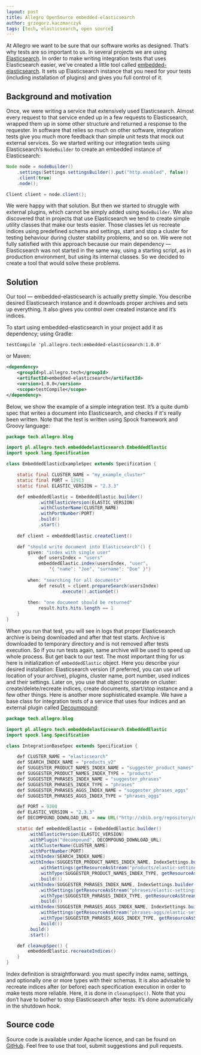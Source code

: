 ```yaml
---
layout: post
title: Allegro OpenSource embedded-elasticsearch
author: grzegorz.kaczmarczyk
tags: [tech, elasticsearch, open source]
---
```


At Allegro we want to be sure that our software works as designed. That’s why tests are so important to us. 
In several projects we are using [Elasticsearch](https://www.elastic.co/products/elasticsearch). In order to 
make writing integration tests that uses Elasticsearch easier, we’ve created a little tool called 
[embedded-elasticsearch](https://github.com/allegro/embedded-elasticsearch). It sets up Elasticsearch 
instance that you need for your tests (including installation of plugins) and gives you full control of it. 

## Background and motivation

Once, we were writing a service that extensively used Elasticsearch. Almost every request to that service 
ended up in a few requests to Elasticsearch, wrapped them up in some other structure and returned a 
response to the requester. In software that relies so much on other software, integration tests give you much 
more feedback than simple unit tests that mock out external services. So we started writing our 
integration tests using Elasticsearch’s `NodeBuilder` to create an embedded instance of Elasticsearch:

```java
Node node = nodeBuilder()
    .settings(Settings.settingsBuilder().put("http.enabled", false))
    .client(true)
    .node();

Client client = node.client();
```

We were happy with that solution. But then we started to struggle with external plugins, which cannot be 
simply added using `NodeBuilder`. We also discovered that in projects that use Elasticsearch we tend 
to create simple utility classes that make our tests easier. Those classes let us recreate indices using predefined 
schema and settings, start and stop a cluster for testing behaviour during cluster stability problems, 
and so on. We were not fully satisfied with this approach because our main dependency — Elasticsearch was 
not started in the same way, using a starting script, as in production environment, but using its internal 
classes. So we decided to create a tool that would solve these problems. 

## Solution

Our tool — embedded-elasticsearch is actually pretty simple. You describe desired Elasticsearch instance and 
it downloads proper archives and sets up everything. It also gives you control over created instance and 
it’s indices.

To start using embedded-elasticsearch in your project add it as dependency; using Gradle:

```
testCompile 'pl.allegro.tech:embedded-elasticsearch:1.0.0'
```

or Maven:

```xml
<dependency>
    <groupId>pl.allegro.tech</groupId>
    <artifactId>embedded-elasticsearch</artifactId>
    <version>1.0.0</version>
    <scope>testCompile</scope>
</dependency>
```

Below, we show the example of a simple integration test. It’s a quite 
dumb spec that writes a document into Elasticsearch, and checks if it's really been written. Note that the test is written 
using Spock framework and Groovy language:

```java
package tech.allegro.blog

import pl.allegro.tech.embeddedelasticsearch.EmbeddedElastic
import spock.lang.Specification

class EmbeddedElasticExampleSpec extends Specification {

    static final CLUSTER_NAME = "my_example_cluster"
    static final PORT = 12913
    static final ELASTIC_VERSION = "2.3.3"

    def embeddedElastic = EmbeddedElastic.builder()
            .withElasticVersion(ELASTIC_VERSION)
            .withClusterName(CLUSTER_NAME)
            .withPortNumber(PORT)
            .build()
            .start()
    
    def client = embeddedElastic.createClient()

    def "should write document into Elasticsearch"() {
        given: "index with single user"
            def usersIndex = "users"
            embeddedElastic.index(usersIndex, "user", 
                '{ "name": "Joe", "surname": "Doe" }')
        
        when: "searching for all documents"
            def result = client.prepareSearch(usersIndex)
                    .execute().actionGet()
        
        then: "one document should be returned"
            result.hits.hits.length == 1
    }
}
```

When you run that test, you will see in logs that proper Elasticsearch archive is being downloaded and after 
that test starts. Archive is downloaded to temporary directory and is not removed after tests execution. 
So if you run tests again, same archive will be used to speed up whole process. But get back to our test. 
The most important thing for us here is initialization of `embeddedElastic` object. Here you describe your 
desired installation: Elasticsearch version (if preferred, you can use url location of your 
archive), plugins, cluster name, port number, used indices and their settings. Later on, you use that object 
to operate on cluster: create/delete/recreate indices, create documents, start/stop instance and a few other 
things. Here is another more sophisticated example. We have a base class for integration tests of a service 
that uses four indices and an external plugin called [Decoumpound](https://github.com/jprante/elasticsearch-analysis-decompound):


```java
package tech.allegro.blog

import pl.allegro.tech.embeddedelasticsearch.EmbeddedElastic
import spock.lang.Specification

class IntegrationBaseSpec extends Specification {

    def CLUSTER_NAME = "elasticsearch"
    def SEARCH_INDEX_NAME = "products_v2"
    def SUGGESTER_PRODUCT_NAMES_INDEX_NAME = "suggester_product_names"
    def SUGGESTER_PRODUCT_NAMES_INDEX_TYPE = "products"
    def SUGGESTER_PHRASES_INDEX_NAME = "suggester_phrases"
    def SUGGESTER_PHRASES_INDEX_TYPE = "phrases"
    def SUGGESTER_PHRASES_AGGS_INDEX_NAME = "suggester_phrases_aggs"
    def SUGGESTER_PHRASES_AGGS_INDEX_TYPE = "phrases_aggs"

    def PORT = 9300
    def ELASTIC_VERSION = "2.3.3"
    def DECOMPOUND_DOWNLOAD_URL = new URL("http://xbib.org/repository/org/xbib/elasticsearch/plugin/elasticsearch-analysis-decompound/${ELASTIC_VERSION}.0/elasticsearch-analysis-decompound-${ELASTIC_VERSION}.0-plugin.zip")

    static def embeddedElastic = EmbeddedElastic.builder()
        .withElasticVersion(ELASTIC_VERSION)
        .withPlugin("decompound", DECOMPOUND_DOWNLOAD_URL)
        .withClusterName(CLUSTER_NAME)
        .withPortNumber(PORT)
        .withIndex(SEARCH_INDEX_NAME)
        .withIndex(SUGGESTER_PRODUCT_NAMES_INDEX_NAME, IndexSettings.builder()
            .withSettings(getResourceAsStream("products/elastic-settings.json"))
            .withType(SUGGESTER_PRODUCT_NAMES_INDEX_TYPE, getResourceAsStream("products/elastic-mapping.json"))
            .build())
        .withIndex(SUGGESTER_PHRASES_INDEX_NAME, IndexSettings.builder()
            .withSettings(getResourceAsStream("phrases/elastic-settings.json"))
            .withType(SUGGESTER_PHRASES_INDEX_TYPE, getResourceAsStream("phrases/elastic-mapping.json"))
            .build())
        .withIndex(SUGGESTER_PHRASES_AGGS_INDEX_NAME, IndexSettings.builder()
            .withSettings(getResourceAsStream("phrases-aggs/elastic-settings.json"))
            .withType(SUGGESTER_PHRASES_AGGS_INDEX_TYPE, getResourceAsStream("phrases-aggs/elastic-mapping.json"))
            .build())
        .build()
        .start()

    def cleanupSpec() {
        embeddedElastic.recreateIndices()
    }
}
```

Index definition is straightforward: you must specify index name, settings, and optionally one or more types 
with their schemas. It is also advisable to recreate indices after (or before) each specification execution in order to make tests more reliable. Here, it is done in `cleanupSpec()`. Note that you don’t have to bother to stop Elasticsearch after tests: 
it’s done automatically in the shutdown hook.

## Source code
Source code is available under Apache licence, and can be found on 
[GitHub](https://github.com/allegro/embedded-elasticsearch). Feel free to use that tool, submit suggestions 
and pull requests.
